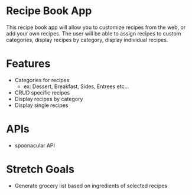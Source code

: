 # Recipe Book App
This recipe book app will allow you to customize recipes from the web, or add your own recipes. The user will be able to assign recipes to custom categories, display recipes by category, display individual recipes.

# Features
- Categories for recipes
    - ex: Dessert, Breakfast, Sides, Entrees etc...
- CRUD specific recipes
- Display recipes by category
- Display single recipes 

# APIs 
- spoonacular API

# Stretch Goals
- Generate grocery list based on ingredients of selected recipes

